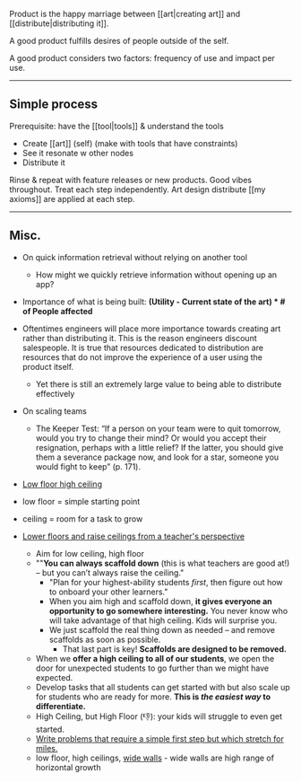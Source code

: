 Product is the happy marriage between [[art|creating art]]  and [[distribute|distributing it]]. 

A good product fulfills desires of people outside of the self.

A good product considers two factors: frequency of use and impact per use. 

---

## Simple process 
Prerequisite: have the [[tool|tools]] & understand the tools

- Create [[art]] (self) (make with tools that have constraints)
- See it resonate w other nodes 
- Distribute it

Rinse & repeat with feature releases or new products.
Good vibes throughout. 
Treat each step independently.
Art design distribute
[[my axioms]] are applied at each step.

---

## Misc.

- On quick information retrieval without relying on another tool
	- How might we quickly retrieve information without opening up an app?

- Importance of what is being built: **(Utility - Current state of the art) * # of People affected**

- Oftentimes engineers will place more importance towards creating art rather than distributing it. This is the reason engineers discount salespeople. It is true that resources dedicated to distribution are resources that do not improve the experience of a user using the product itself. 
	- Yet there is still an extremely large value to being able to distribute effectively

- On scaling teams
	- The Keeper Test: “If a person on your team were to quit tomorrow, would you try to change their mind? Or would you accept their resignation, perhaps with a little relief? If the latter, you should give them a severance package now, and look for a star, someone you would fight to keep” (p. 171).

- [Low floor high ceiling](https://jolibois.substack.com/p/low-floor-high-ceiling)
- low floor = simple starting point
- ceiling = room for a task to grow
- [Lower floors and raise ceilings from a teacher's perspective](https://www.byrdseed.com/to-differentiate-lower-floors-and-raise-ceilings/)
	- Aim for low ceiling, high floor
	- ""**You can always scaffold down** (this is what teachers are good at!) – but you can’t always raise the ceiling."
		- "Plan for your highest-ability students _first_, then figure out how to onboard your other learners." 
		- When you aim high and scaffold down, **it gives everyone an opportunity to go somewhere interesting.** You never know who will take advantage of that high ceiling. Kids will surprise you.
		- We just scaffold the real thing down as needed – and remove scaffolds as soon as possible.
			- That last part is key! **Scaffolds are designed to be removed.**
	- When we **offer a high ceiling to all of our students**, we open the door for unexpected students to go further than we might have expected.
	- Develop tasks that all students can get started with but also scale up for students who are ready for more. **This is _the easiest way_ to differentiate.**
	- High Ceiling, but High Floor (👎): your kids will struggle to even get started.
	- [Write problems that require a simple first step but which stretch for miles.](https://blog.mrmeyer.com/2012/ten-design-principles-for-engaging-math-tasks/)
	- low floor, high ceilings, [wide walls](https://johnumekubo.com/2017/11/09/low-floors-high-ceilings-and-wide-walls/) - wide walls are high range of horizontal growth
